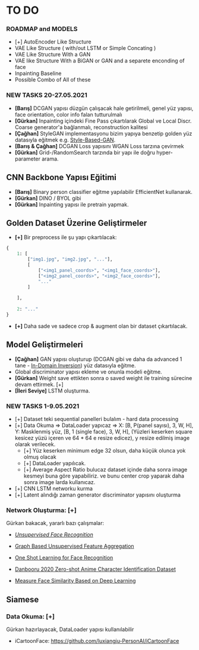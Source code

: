 
# TO DO

### ROADMAP and MODELS

- [+] AutoEncoder Like Structure 
- VAE Like Structure ( with/out LSTM or Simple Concating )
- VAE Like Structure With a GAN
- VAE like Structure With a BiGAN or GAN and a separete enconding of face 
- Inpainting Baseline
- Possible Combo of All of these


### NEW TASKS 20-27.05.2021

- **[Barış]** DCGAN yapısı düzgün çalışacak hale getirilmeli, genel yüz yapısı, face orientation, color info falan tutturulmalı
- **[Gürkan]** Inpainting içindeki Fine Pass çıkartılarak Global ve Local Discr. Coarse generator'a bağlanmalı, reconstruction kalitesi
- **[Çağhan]** StyleGAN implementasyonu bizim yapıya benzetip golden yüz datasıyla eğitmek e.g. [Style-Based-GAN](https://github.com/rosinality/style-based-gan-pytorch).
- **[Barış & Çağhan]** DCGAN Loss yapısını WGAN Loss tarzına çevirmek
- **[Gürkan]** Grid-/RandomSearch tarzında bir yapı ile doğru hyper-parameter arama.


## CNN Backbone Yapısı Eğitimi

- **[Barış]** Binary person classifier eğitme yapılabilir EfficientNet kullanarak.
- **[Gürkan]** DINO / BYOL gibi 
- **[Gürkan]** Inpainting yapısı ile pretrain yapmak.

## Golden Dataset Üzerine Geliştirmeler

- **[+]** Bir preprocess ile şu yapı çıkartılacak: 

```python
{
    1: [
        ["img1.jpg", "img2.jpg", "..."],
        [
            ["<img1_panel_coords>", "<img1_face_coords>"],
            ["<img2_panel_coords>", "<img2_face_coords>"],
            "..."
        ]
        
    ],
    
    2: "..."
}
```

- **[+]** Daha sade ve sadece crop & augment olan bir dataset çıkartılacak.

## Model Geliştirmeleri

- **[Çağhan]** GAN yapısı oluşturup (DCGAN gibi ve daha da advanced 1 tane - [In-Domain Inversion](https://github.com/genforce/idinvert_pytorch)) yüz datasıyla eğitme.
- Global discriminator yapısı ekleme ve onunla modeli eğitme.
- **[Gürkan]** Weight save ettikten sonra o saved weight ile training sürecine devam ettirmek. [+]
- **[İleri Seviye]** LSTM oluşturma.


### NEW TASKS 1-9.05.2021

- [+] Dataset teki sequential panelleri bulalım - hard data processing 
- [+] Data Okuma => DataLoader yapıcaz => X: [B, P(panel sayısı), 3, W, H], Y: Masklenmiş yüz, [B, 1 (single face), 3, W, H], (Yüzleri keserken square kesicez yüzü içeren ve 64 * 64 e resize edicez), y resize edilmiş image olarak verilecek. 
	- [+] Yüz keserken minimum edge 32 olsun, daha küçük olunca yok olmuş olacak
	- [+] DataLoader yapılıcak.
	- [+] Average Aspect Ratio bulucaz dataset içinde daha sonra image kesmeyi buna göre yapabiliriz. ve bunu center crop yaparak daha sonra image larda kullanıcaz. 
- [+] CNN LSTM networku kurma
- [+] Latent alındığı zaman generator discriminator yapısını oluşturma




### **Network Oluşturma:**  [+]

Gürkan bakacak, yararlı bazı çalışmalar:

- [*Unsupervised Face Recognition*](https://arxiv.org/pdf/1803.01260.pdf)

- [Graph Based Unsupervised Feature Aggregation](https://openaccess.thecvf.com/content_ICCVW_2019/papers/LSR/Cheng_A_Graph_Based_Unsupervised_Feature_Aggregation_for_Face_Recognition_ICCVW_2019_paper.pdf)

- [One Shot Learning for Face Recognition](https://github.com/avillemin/One-Shot-Learning-for-Face-Recognition)

- [Danbooru 2020 Zero-shot Anime Character Identification Dataset](https://github.com/kosuke1701/ZACI-20-dataset)

- [Measure Face Similarity Based on Deep Learning](http://www.diva-portal.se/smash/get/diva2:1361888/FULLTEXT01.pdf)


## Siamese

### **Data Okuma:** [+]

Gürkan hazırlayacak, DataLoader yapısı kullanılabilir 
- iCartoonFace: https://github.com/luxiangju-PersonAI/iCartoonFace
